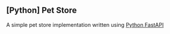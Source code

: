 ## [Python] Pet Store

A simple pet store implementation written using [Python FastAPI](https://fastapi.tiangolo.com)
